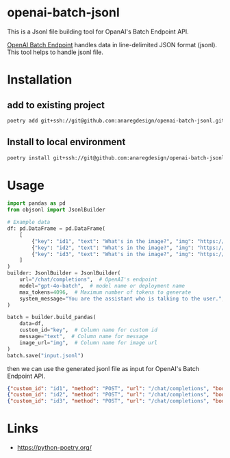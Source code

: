 # openai-batch-jsonl

This is a Jsonl file building tool for OpanAI's Batch Endpoint API.

[OpenAI Batch Endpoint](https://platform.openai.com/docs/guides/batch/overview) handles data in line-delimited JSON
format (jsonl).
This tool helps to handle jsonl file.

# Installation

## add to existing project

```bash
poetry add git+ssh://git@github.com:anaregdesign/openai-batch-jsonl.git
```

## Install to local environment

```bash
poetry install git+ssh://git@github.com:anaregdesign/openai-batch-jsonl.git
```

# Usage

```python
import pandas as pd
from objsonl import JsonlBuilder

# Example data
df: pd.DataFrame = pd.DataFrame(
    [
        {"key": "id1", "text": "What's in the image?", "img": "https://placehold.co/600x400/000000/FF0000/png"},
        {"key": "id2", "text": "What's in the image?", "img": "https://placehold.co/600x400/000000/00FF00/png"},
        {"key": "id3", "text": "What's in the image?", "img": "https://placehold.co/600x400/000000/0000FF/png"},
    ]
)
builder: JsonlBuilder = JsonlBuilder(
    url="/chat/completions",  # OpenAI's endpoint
    model="gpt-4o-batch",  # model name or deployment name
    max_tokens=4096,  # Maximum number of tokens to generate
    system_message="You are the assistant who is talking to the user.",  # Common message for all prompts
)

batch = builder.build_pandas(
    data=df,
    custom_id="key",  # Column name for custom id
    message="text",  # Column name for message
    image_url="img",  # Column name for image url
)
batch.save("input.jsonl")
```

then we can use the generated jsonl file as input for OpenAI's Batch Endpoint API.

```json lines
{"custom_id": "id1", "method": "POST", "url": "/chat/completions", "body": {"model": "gpt-4o-batch", "messages": [{"content": "You are the assistant who is talking to the user.", "role": "system"}, {"content": [{"type": "text", "text": "What's in the image?"}, {"type": "image_url", "image_url": {"url": "https://placehold.co/600x400/000000/FF0000/png", "detail": "auto"}}], "role": "user"}], "max_tokens": 4096}}
{"custom_id": "id2", "method": "POST", "url": "/chat/completions", "body": {"model": "gpt-4o-batch", "messages": [{"content": "You are the assistant who is talking to the user.", "role": "system"}, {"content": [{"type": "text", "text": "What's in the image?"}, {"type": "image_url", "image_url": {"url": "https://placehold.co/600x400/000000/00FF00/png", "detail": "auto"}}], "role": "user"}], "max_tokens": 4096}}
{"custom_id": "id3", "method": "POST", "url": "/chat/completions", "body": {"model": "gpt-4o-batch", "messages": [{"content": "You are the assistant who is talking to the user.", "role": "system"}, {"content": [{"type": "text", "text": "What's in the image?"}, {"type": "image_url", "image_url": {"url": "https://placehold.co/600x400/000000/0000FF/png", "detail": "auto"}}], "role": "user"}], "max_tokens": 4096}}
```

# Links

* https://python-poetry.org/
